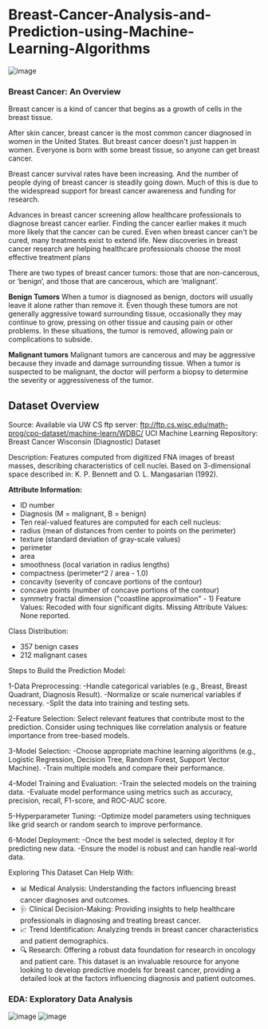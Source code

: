 # Breast-Cancer-Analysis-and-Prediction-using-Machine-Learning-Algorithms

![image](https://github.com/user-attachments/assets/b48f6b3f-2a58-47e5-a185-1774f8264b54)

### **Breast Cancer: An Overview** 

Breast cancer is a kind of cancer that begins as a growth of cells in the breast tissue.

After skin cancer, breast cancer is the most common cancer diagnosed in women in the United States. But breast cancer doesn't just happen in women. Everyone is born with some breast tissue, so anyone can get breast cancer.

Breast cancer survival rates have been increasing. And the number of people dying of breast cancer is steadily going down. Much of this is due to the widespread support for breast cancer awareness and funding for research.

Advances in breast cancer screening allow healthcare professionals to diagnose breast cancer earlier. Finding the cancer earlier makes it much more likely that the cancer can be cured. Even when breast cancer can't be cured, many treatments exist to extend life. New discoveries in breast cancer research are helping healthcare professionals choose the most effective treatment plans 


There are two types of breast cancer tumors: those that are non-cancerous, or ‘benign’, and those that are cancerous, which are ‘malignant’.

**Benign Tumors**
When a tumor is diagnosed as benign, doctors will usually leave it alone rather than remove it. Even though these tumors are not generally aggressive toward surrounding tissue, occasionally they may continue to grow, pressing on other tissue and causing pain or other problems. In these situations, the tumor is removed, allowing pain or complications to subside.

**Malignant tumors**
Malignant tumors are cancerous and may be aggressive because they invade and damage surrounding tissue. When a tumor is suspected to be malignant, the doctor will perform a biopsy to determine the severity or aggressiveness of the tumor.

## Dataset Overview

Source: Available via UW CS ftp server: ftp://ftp.cs.wisc.edu/math-prog/cpo-dataset/machine-learn/WDBC/ UCI Machine Learning Repository: Breast Cancer Wisconsin (Diagnostic) Dataset

Description: Features computed from digitized FNA images of breast masses, describing characteristics of cell nuclei. Based on 3-dimensional space described in: K. P. Bennett and O. L. Mangasarian (1992).

**Attribute Information:**

- ID number
- Diagnosis (M = malignant, B = benign)
- Ten real-valued features are computed for each cell nucleus:
- radius (mean of distances from center to points on the perimeter)
- texture (standard deviation of gray-scale values)
- perimeter
- area
- smoothness (local variation in radius lengths)
- compactness (perimeter^2 / area - 1.0)
- concavity (severity of concave portions of the contour)
- concave points (number of concave portions of the contour)
- symmetry
fractal dimension ("coastline approximation" - 1)
Feature Values: Recoded with four significant digits. Missing Attribute Values: None reported.

Class Distribution:

- 357 benign cases
- 212 malignant cases

Steps to Build the Prediction Model:

1-Data Preprocessing: -Handle categorical variables (e.g., Breast, Breast Quadrant, Diagnosis Result). -Normalize or scale numerical variables if necessary. -Split the data into training and testing sets.

2-Feature Selection: Select relevant features that contribute most to the prediction. Consider using techniques like correlation analysis or feature importance from tree-based models.

3-Model Selection: -Choose appropriate machine learning algorithms (e.g., Logistic Regression, Decision Tree, Random Forest, Support Vector Machine). -Train multiple models and compare their performance.

4-Model Training and Evaluation: -Train the selected models on the training data. -Evaluate model performance using metrics such as accuracy, precision, recall, F1-score, and ROC-AUC score.

5-Hyperparameter Tuning: -Optimize model parameters using techniques like grid search or random search to improve performance.

6-Model Deployment: -Once the best model is selected, deploy it for predicting new data. -Ensure the model is robust and can handle real-world data.

Exploring This Dataset Can Help With: 
- 📊 Medical Analysis: Understanding the factors influencing breast cancer diagnoses and outcomes.
- 🩺 Clinical Decision-Making: Providing insights to help healthcare professionals in diagnosing and treating breast cancer.
- 📈 Trend Identification: Analyzing trends in breast cancer characteristics and patient demographics.
- 🔍 Research: Offering a robust data foundation for research in oncology and patient care. This dataset is an invaluable resource for anyone looking to develop predictive 
      models for breast cancer, providing a detailed look at the factors influencing diagnosis and patient outcomes.

### EDA: Exploratory Data Analysis

![image](https://github.com/user-attachments/assets/fe73f047-00ca-4168-b9b8-a97448cb4741) ![image](https://github.com/user-attachments/assets/5eefb573-eea7-4a64-88b8-bea59acb9720)

